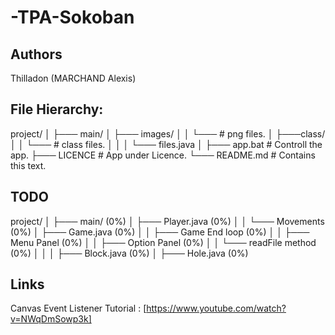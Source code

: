 # -TPA-Sokoban

## Authors

Thilladon (MARCHAND Alexis)

## File Hierarchy:

project/
 │
 ├─── main/
 │     ├─── images/
 │     │    └─── # png files.
 │     ├───class/
 │     │    └─── # class files.
 │     │
 │     └─── files.java
 │
 ├─── app.bat # Controll the app.
 ├─── LICENCE # App under Licence.
 └─── README.md # Contains this text.

## TODO

project/
 │
 ├─── main/					(0%)
 │     ├─── Player.java 		(0%)
 │     │     └─── Movements 		(0%)
 │     ├─── Game.java 			(0%)
 │     │     ├─── Game End loop 	(0%)
 │     │     ├─── Menu Panel 		(0%)
 │     │     ├─── Option Panel 		(0%)
 │     │     └─── readFile method	(0%)
 │     │
 │     ├─── Block.java 			(0%)
 │     ├─── Hole.java 			(0%)
 
## Links

Canvas Event Listener Tutorial : [https://www.youtube.com/watch?v=NWqDmSowp3k]